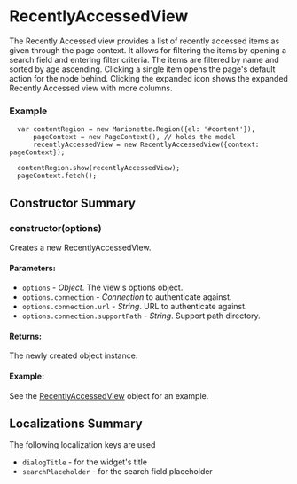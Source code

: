 # RecentlyAccessedView

   The Recently Accessed view provides a list of recently accessed
   items as given through the page context. It allows for filtering the items by opening a
    search field and entering filter criteria. The items are filtered by name and sorted
    by age ascending. Clicking a single item opens the page's default action for
    the node behind. Clicking the expanded icon shows the expanded Recently Accessed view 
    with more columns.

### Example

      var contentRegion = new Marionette.Region({el: '#content'}),
          pageContext = new PageContext(), // holds the model
          recentlyAccessedView = new RecentlyAccessedView({context: pageContext});

      contentRegion.show(recentlyAccessedView);
      pageContext.fetch();

## Constructor Summary

### constructor(options)

  Creates a new RecentlyAccessedView.

#### Parameters:
* `options` - *Object*. The view's options object.
* `options.connection` - *Connection* to authenticate against.
* `options.connection.url` - *String*. URL to authenticate against.
* `options.connection.supportPath` - *String*. Support path directory.

#### Returns:

  The newly created object instance.

#### Example:

  See the [RecentlyAccessedView](#) object for an example.

## Localizations Summary

The following localization keys are used

* `dialogTitle` -  for the widget's title
* `searchPlaceholder` - for the search field placeholder


